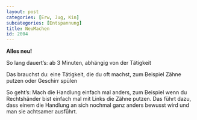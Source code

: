 ```yaml
---
layout: post
categories: [Erw, Jug, Kin]
subcategories: [Entspannung]
title: NeuMachen
id: 2004
---
```

**Alles neu!**

So lang dauert’s: ab 3 Minuten, abhängig von der Tätigkeit

Das brauchst du: eine Tätigkeit, die du oft machst, zum Beispiel Zähne putzen oder Geschirr spülen

So geht’s: Mach die Handlung einfach mal anders, zum Beispiel wenn du Rechtshänder bist einfach mal mit Links die Zähne putzen. Das führt dazu, dass einem die Handlung an sich nochmal ganz anders bewusst wird und man sie achtsamer ausführt. 
